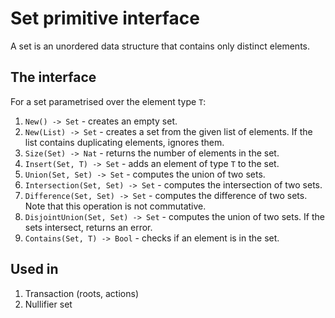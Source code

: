 # Set primitive interface

A set is an unordered data structure that contains only distinct elements.

## The interface

For a set parametrised over the element type `T`:

1. `New() -> Set` - creates an empty set.
2. `New(List) -> Set` - creates a set from the given list of elements. If the list contains duplicating elements, ignores them.
3. `Size(Set) -> Nat` - returns the number of elements in the set.
4. `Insert(Set, T) -> Set` - adds an element of type `T` to the set.
5. `Union(Set, Set) -> Set` - computes the union of two sets.
6. `Intersection(Set, Set) -> Set` - computes the intersection of two sets.
7. `Difference(Set, Set) -> Set` - computes the difference of two sets. Note that this operation is not commutative.
8. `DisjointUnion(Set, Set) -> Set` - computes the union of two sets. If the sets intersect, returns an error.
9. `Contains(Set, T) -> Bool` - checks if an element is in the set.

## Used in
1. Transaction (roots, actions)
2. Nullifier set